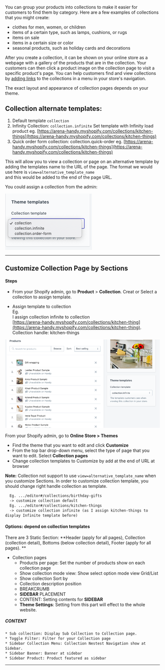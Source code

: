 You can group your products into collections to make it easier for customers to find them by category. Here are a few examples of collections that you might create:

* clothes for men, women, or children
* items of a certain type, such as lamps, cushions, or rugs
* items on sale
* items in a certain size or color
* seasonal products, such as holiday cards and decorations

After you create a collection, it can be shown on your online store as a webpage with a gallery of the products that are in the collection. Your customers can then click a product image on the collection page to visit a specific product's page. You can help customers find and view collections by [adding links](https://help.shopify.com/en/manual/products/collections/make-collections-findable) to the collections in a menu in your store's navigation.

The exact layout and appearance of collection pages depends on your theme.

## Collection alternate templates:

1. Default template `collection`
2. Infinity Collection: `collection.infinite`
   Set template with Infinity load product
   eg. [https://arena-handy.myshopify.com/collections/kitchen-things](https://arena-handy.myshopify.com/collections/kitchen-things)
3. Quick order form collection: collection.quick-order
   eg. [https://arena-handy.myshopify.com/collections/kitchen-things](https://arena-handy.myshopify.com/collections/kitchen-things)

This will allow you to view a collection or page on an alternative template by adding the templates name to the URL of the page. The format we would use here is `view=alternative_template_name`  
and this would be added to the end of the page URL.

You could assign a collection from the admin:

![](/assets/assigncoltemplate.png)

---

## Customize Collection Page by Sections

#### Steps

* From your Shopify admin, go to **Product** &gt; **Collection**. Creat or Select a collection to assign template.

* Assign template to collection  
      Eg.  
      I assign collection infinite to collection  
      [https://arena-handy.myshopify.com/collections/kitchen-thing](https://arena-handy.myshopify.com/collections/kitchen-thing).  
      Collection handle: kitchen-things

![](/assets/handlecol.png)

From your Shopify admin, go to **Online Store &gt; Themes**

* Find the theme that you want to edit and click **Customize**
* From the top bar drop-down menu, select the type of page that you want to edit. Select **Collection pages**
* Change collection templates to Customize by add at the end of URL at browser

**Note:** Collection not support to use `view=alternative_template_name` when you customize Sections. In order to customize collection template, you should change right handle collection as template.

```
  Eg. .../editor#/collections/birthday-gifts
  -> customize collection default
  Eg. .../editor#/collections/kitchen-things
  -> customize collection infinite (as I assign kitchen-things to display Infinite template before)
```

#### Options: depend on collection templates

There are 3 Static Section: **Header \(apply for all pages\), Collection \(collection detail\), Bottoms \(below collection detail\), Footer \(apply for all pages\). **

* Collection pages
  * Products per page: Set the number of products show on each collection page
  * Show collection mode view: Show select option mode view Grid/List
  * Show collection Sort by
  * Collection description position
  * BREAKCRUMB
  * **SIDEBAR** PLACEMENT
  * CONTENT: Setting contents for **SIDEBAR**
  * **Theme Settings**: Setting from this part will effect to the whole website.
##### CONTENT
    * Sub collection: Display Sub Collection to Collection page.
    * Toggle Filter: Filter for your Collection page
    * Sidebar Collection Menu: Collection Nestest Navigation show at Sidebar.
    * Sidebar Banner: Banner at sidebar
    * Sidebar Product: Product featured as sidebar

---



